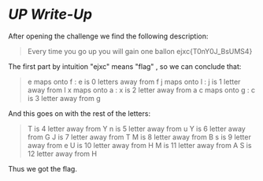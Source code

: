#  *UP Write-Up*

After opening the challenge we find the following description:

> Every time you go up you will gain one ballon
> ejxc{T0nY0J_BsUMS4}

The first part by intuition "ejxc" means "flag" , so we can conclude that:

> e maps onto f   : e is 0 letters away from f
> j maps onto l   : j is 1 letter away from l
> x maps onto a : x is 2 letter away from a
> c maps onto g : c is 3 letter away from g

And this goes on with the rest of the letters:

> T is 4 letter away from Y
> n is 5 letter away from u
> Y is 6 letter away from G
> J is 7 letter away from T
> M is 8 letter away from B
> s is 9 letter away from e
> U is 10 letter away from H
> M is 11 letter away from A
> S is 12 letter away from H

Thus we got the flag.
